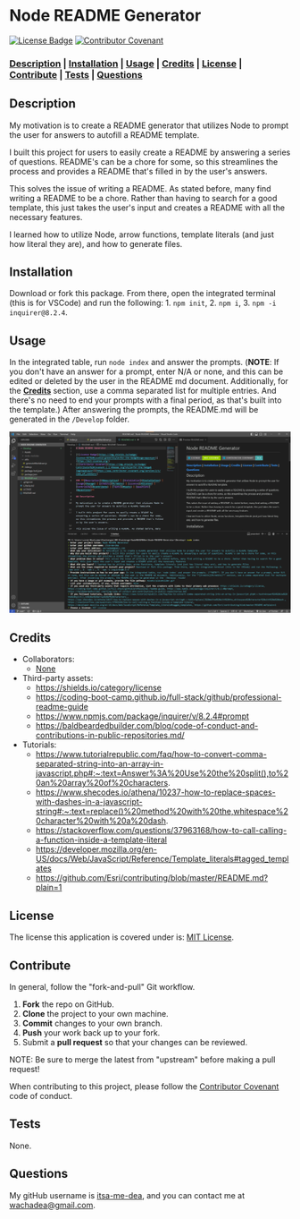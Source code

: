 # Node README Generator

[![License Badge](https://img.shields.io/badge/license-MIT%20License-green?style=for-the-badge&logo=appveyor)](https://mit-license.org/)
[![Contributor Covenant](https://img.shields.io/badge/Contributor%20Covenant-2.1-4baaaa.svg?style=for-the-badge&logo=appveyor)](https://www.contributor-covenant.org/version/2/1/code_of_conduct/)

### **[Description](#description) | [Installation](#installation) | [Usage](#usage) | [Credits](#credits) | [License](#license) | [Contribute](#contribute) | [Tests](#tests) | [Questions](#questions)**

## Description

My motivation is to create a README generator that utilizes Node to prompt the user for answers to autofill a README template.

I built this project for users to easily create a README by answering a series of questions. README's can be a chore for some, so this streamlines the process and provides a README that's filled in by the user's answers.

This solves the issue of writing a README. As stated before, many find writing a README to be a chore. Rather than having to search for a good template, this just takes the user's input and creates a README with all the necessary features.

I learned how to utilize Node, arrow functions, template literals (and just how literal they are), and how to generate files.

## Installation

Download or fork this package. From there, open the integrated terminal (this is for VSCode) and run the following: 1. `npm init`, 2. `npm i`, 3. `npm -i inquirer@8.2.4`.

## Usage

In the integrated table, run `node index` and answer the prompts. (**NOTE**: If you don't have an answer for a prompt, enter N/A or none, and this can be edited or deleted by the user in the README md document. Additionally, for the **[Credits](#credits)** section, use a comma separated list for multiple entries. And there's no need to end your prompts with a final period, as that's built into the template.) After answering the prompts, the README.md will be generated in the `/Develop` folder.

![example of final product](/Develop/Assets/final-product.png)

## Credits

- Collaborators: 
  - [None](https://github.com/None)
- Third-party assets: 
  - https://shields.io/category/license
  - https://coding-boot-camp.github.io/full-stack/github/professional-readme-guide
  - https://www.npmjs.com/package/inquirer/v/8.2.4#prompt
  - https://baldbeardedbuilder.com/blog/code-of-conduct-and-contributions-in-public-repositories.md/
- Tutorials: 
  - https://www.tutorialrepublic.com/faq/how-to-convert-comma-separated-string-into-an-array-in-javascript.php#:~:text=Answer%3A%20Use%20the%20split(),to%20an%20array%20of%20characters.
  - https://www.shecodes.io/athena/10237-how-to-replace-spaces-with-dashes-in-a-javascript-string#:~:text=replace()%20method%20with%20the,whitespace%20character%20with%20a%20dash.
  - https://stackoverflow.com/questions/37963168/how-to-call-calling-a-function-inside-a-template-literal
  - https://developer.mozilla.org/en-US/docs/Web/JavaScript/Reference/Template_literals#tagged_templates
  - https://github.com/Esri/contributing/blob/master/README.md?plain=1

## License

 The license this application is covered under is: [MIT License](https://mit-license.org/).

## Contribute

In general, follow the "fork-and-pull" Git workflow.

  1. **Fork** the repo on GitHub.
  2. **Clone** the project to your own machine.
  3. **Commit** changes to your own branch.
  4. **Push** your work back up to your fork.
  5. Submit a **pull request** so that your changes can be reviewed.
    
  NOTE: Be sure to merge the latest from "upstream" before making a pull request!
  
  When contributing to this project, please follow the [Contributor Covenant](https://www.contributor-covenant.org/version/2/1/code_of_conduct/) code of conduct.

## Tests

None.

## Questions

My gitHub username is [itsa-me-dea](https://github.com/itsa-me-dea), and you can contact me at wachadea@gmail.com.